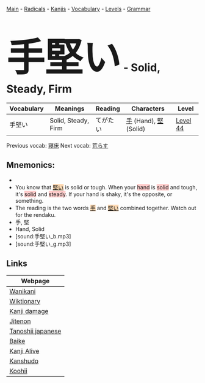 <style> bigfont {font-size: 100px}</style>
[Main](../README.md) -
[Radicals](../radicals.md) -
[Kanjis](../kanjis.md) -
[Vocabulary](../vocabulary.md) -
[Levels](../levels.md) -
[Grammar](../grammar.md)
# <bigfont> 手堅い</bigfont> - Solid, Steady, Firm 

| Vocabulary | Meanings | Reading | Characters | Level |
| --- | --- | --- | --- | --- |
| 手堅い | Solid, Steady, Firm | てがたい |  [手](../kanjis/手.md) (Hand), [堅](../kanjis/堅.md) (Solid) | [Level 44](../levels/wk_level44.md) |

Previous vocab: [寝床](寝床.md) Next vocab: [荒らす](荒らす.md) 

## Mnemonics:

* 
* You know that <span style="background-color:#fed8b1"> [堅い](https://jisho.org/search/堅い)</span> is solid or tough. When your <span style="background-color:#ffcccb"> hand</span> is <span style="background-color:#ffcccb"> solid</span> and tough, it's <span style="background-color:#ffcccb"> solid</span> and <span style="background-color:#ffcccb"> steady</span>. If your hand is shaky, it's the opposite, or something.
* The reading is the two words <span style="background-color:#fed8b1"> [手](https://jisho.org/search/手)</span> and <span style="background-color:#fed8b1"> [堅い](https://jisho.org/search/堅い)</span> combined together. Watch out for the rendaku.
* 手, 堅
* Hand, Solid
* [sound:手堅い_b.mp3]
* [sound:手堅い_g.mp3]


## Links 

| Webpage |
| --- |
| [Wanikani          ](https://www.wanikani.com/kanji/手堅い) |
| [Wiktionary        ](https://en.wiktionary.org/wiki/手堅い) |
| [Kanji damage      ](http://www.kanjidamage.com/kanji/search?utf8=✓&q=手堅い) |
| [Jitenon           ](https://jitenon.com/kanji/手堅い) |
| [Tanoshii japanese ](https://www.tanoshiijapanese.com/dictionary/kanji.cfm?k=手堅い) |
| [Baike             ](https://baike.baidu.com/item/手堅い) |
| [Kanji Alive       ](https://app.kanjialive.com/手堅い) |
| [Kanshudo          ](https://www.kanshudo.com/searchmn?q=手堅い) |
| [Koohii            ](https://kanji.koohii.com/study/kanji/手堅い) |
